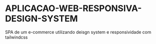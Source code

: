 # APLICACAO-WEB-RESPONSIVA-DESIGN-SYSTEM
SPA de um e-commerce utilizando deisgn system e responsividade com tailwindcss
